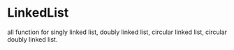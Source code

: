 # LinkedList
all function for singly linked list, doubly linked list, circular linked list, circular doubly linked list.

